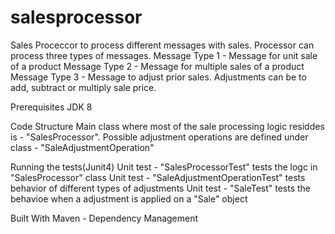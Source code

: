 # salesprocessor
Sales Proceccor to process different messages with sales. Processor can process three types of messages. 
Message Type 1 - Message for unit sale of a product 
Message Type 2 - Message for multiple sales of a product 
Message Type 3 - Message to adjust prior sales. Adjustments can be to add, subtract or multiply sale price. 

Prerequisites
JDK 8

Code Structure
Main class where most of the sale processing logic residdes is - "SalesProcessor".
Possible adjustment operations are defined under class - "SaleAdjustmentOperation"

Running the tests(Junit4)
  Unit test - "SalesProcessorTest" tests the logc in "SalesProcessor" class
  Unit test - "SaleAdjustmentOperationTest" tests behavior of different types of adjustments
  Unit test - "SaleTest" tests the behavioe when a adjustment is applied on a "Sale" object


Built With
Maven - Dependency Management
